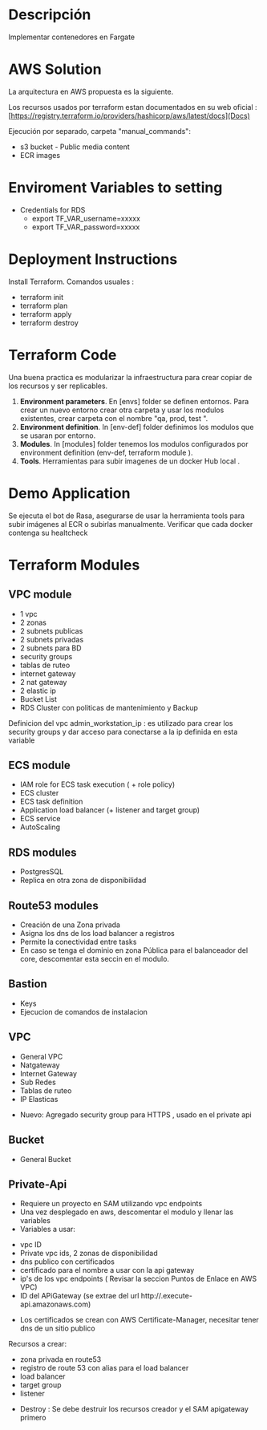 
# Descripción
Implementar contenedores en Fargate


# AWS Solution

La arquitectura en AWS propuesta es la siguiente.


Los recursos usados por terraform estan documentados en su web oficial : [https://registry.terraform.io/providers/hashicorp/aws/latest/docs](Docs)



Ejecución por separado, carpeta "manual_commands":
- s3 bucket - Public media content
- ECR images

# Enviroment Variables to setting 

- Credentials for RDS
    - export TF_VAR_username=xxxxx
    - export TF_VAR_password=xxxxx


# Deployment Instructions

Install Terraform. 
Comandos usuales : 
- terraform init
- terraform plan
- terraform apply
- terraform destroy

# Terraform Code

Una buena practica es modularizar la infraestructura para crear copiar de los recursos y ser replicables.

1. **Environment parameters**. En [envs] folder se definen entornos. Para crear un nuevo entorno crear otra carpeta y usar los modulos existentes, crear carpeta con el nombre "qa, prod, test ".
2. **Environment definition**. In [env-def] folder definimos los modulos que se usaran por entorno. 
3. **Modules**. In [modules] folder tenemos los modulos configurados por  environment definition (env-def, terraform module ).
4. **Tools**. Herramientas para subir imagenes de un docker Hub local . 

# Demo Application

Se ejecuta el bot de Rasa, asegurarse de usar la herramienta tools para subir imágenes al ECR o subirlas manualmente.
Verificar que cada docker contenga su healtcheck


# Terraform Modules

## VPC module

- 1 vpc
- 2 zonas
- 2 subnets publicas
- 2 subnets privadas
- 2 subnets para BD
- security groups
- tablas de ruteo
- internet gateway
- 2 nat gateway
- 2 elastic ip
- Bucket List
- RDS Cluster con politicas de mantenimiento y Backup

Definicion del vpc
admin_workstation_ip : es utilizado para crear los security groups y dar acceso para conectarse a la ip definida en esta variable



## ECS module
- IAM role for ECS task execution ( + role policy)
- ECS cluster
- ECS task definition
- Application load balancer (+ listener and target group)
- ECS service
- AutoScaling

## RDS modules
- PostgresSQL 
- Replica en otra zona de disponibilidad

## Route53 modules
- Creación de una Zona privada
- Asigna los dns de los load balancer a registros
- Permite la conectividad entre tasks
- En caso se tenga el dominio en zona Pública para el balanceador del core, descomentar esta seccin en el modulo.

## Bastion
- Keys
- Ejecucion de comandos de instalacion 

## VPC
- General VPC
- Natgateway
- Internet Gateway
- Sub Redes
- Tablas de ruteo
- IP Elasticas

* Nuevo: Agregado security group para HTTPS , usado en el private api

## Bucket
- General Bucket 

## Private-Api

* Requiere un proyecto en SAM utilizando vpc endpoints
* Una vez desplegado en aws, descomentar el modulo y llenar las variables
* Variables a usar:
- vpc ID
- Private vpc ids, 2 zonas de disponibilidad
- dns publico con certificados
- certificado para el nombre a usar con la api gateway
- ip's de los vpc endpoints ( Revisar la seccion Puntos de Enlace en AWS VPC)
- ID del APiGateway (se extrae del url http://<id>.execute-api.amazonaws.com)

* Los certificados se crean con AWS Certificate-Manager, necesitar tener dns de un sitio publico


Recursos a crear:
- zona privada en route53
- registro de route 53 con alias para el load balancer
- load balancer
- target group
- listener


* Destroy : Se debe destruir los recursos creador y el SAM apigateway  primero
